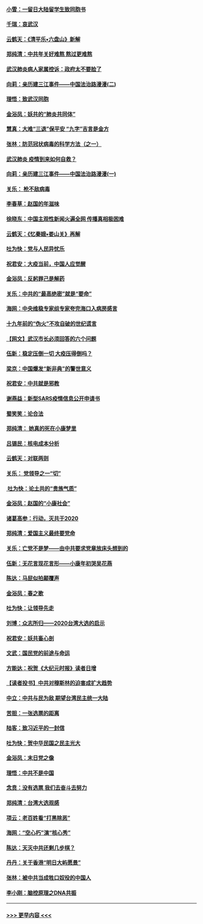 #### [小雪：一留日大陆留学生致同胞书](../pages/nsc993/n11834624.md?t=02010455) 
#### [千瑞：哀武汉](../pages/nsc993/n11833647.md?t=02010455) 
#### [云鹤天：《清平乐▪六盘山》新解](../pages/nsc993/n11833611.md?t=02010455) 
#### [郑纯清：中共年关好难熬 熬过更难熬](../pages/nsc993/n11833489.md?t=02010455) 
#### [武汉肺炎病人家属控诉：政府太不要脸了](../pages/nsc993/n11833205.md?t=02010455) 
#### [向莉：亲历建三江事件——中国法治路漫漫(二)](../pages/nsc993/n11829102.md?t=02010455) 
#### [理悟：致武汉同胞](../pages/nsc993/n11831522.md?t=02010455) 
#### [金浴凤：妖共的“肺炎共同体”](../pages/nsc993/n11829448.md?t=02010455) 
#### [慧真：大难“三退”保平安 “九字”吉言是金方](../pages/nsc993/n11829501.md?t=02010455) 
#### [张林：防范冠状病毒的科学方法（之一）](../pages/nsc993/n11828618.md?t=02010455) 
#### [武汉肺炎 疫情到来如何自救？](../pages/nsc993/n11827632.md?t=02010455) 
#### [向莉：亲历建三江事件——中国法治路漫漫(一)](../pages/nsc993/n11827190.md?t=02010455) 
#### [关乐： 枪不敌病毒](../pages/nsc993/n11826746.md?t=02010455) 
#### [李春草：赵国的年滋味](../pages/nsc993/n11826321.md?t=02010455) 
#### [徐晓东：中国主观性新闻火遍全网 传播真相极困难](../pages/nsc993/n11826508.md?t=02010455) 
#### [云鹤天：《忆秦娥▪娄山关》再解](../pages/nsc993/n11824682.md?t=02010455) 
#### [吐为快：党与人民异忧乐](../pages/nsc993/n11824660.md?t=02010455) 
#### [祝君安：大疫当前，中国人应觉醒](../pages/nsc993/n11821946.md?t=02010455) 
#### [金浴凤：反躬罪己是解药](../pages/nsc993/n11820280.md?t=02010455) 
#### [关乐：中共的“最高绝密”就是“要命”](../pages/nsc993/n11816946.md?t=02010455) 
#### [海网：中央维稳专家组专家夸完海口入病房感言](../pages/nsc993/n11815138.md?t=02010455) 
#### [十九年前的“伪火”不攻自破的世纪谎言](../pages/nsc993/n11813238.md?t=02010455) 
#### [【网文】武汉市长必须回答的六个问题](../pages/nsc993/n11813848.md?t=02010455) 
#### [伍新：稳定压倒一切 大疫压得倒吗？](../pages/nsc993/n11812634.md?t=02010455) 
#### [梁京：中国爆发“新非典”的警世意义](../pages/nsc993/n11812554.md?t=02010455) 
#### [祝君安：中共就是邪教](../pages/nsc993/n11812431.md?t=02010455) 
#### [谢燕益：新型SARS疫情信息公开申请书](../pages/nsc993/n11808840.md?t=02010455) 
#### [蜀笑笑：论合法](../pages/nsc993/n11808064.md?t=02010455) 
#### [郑纯清： 她真的死在小康梦里](../pages/nsc993/n11806623.md?t=02010455) 
#### [吕锡民：核电成本分析](../pages/nsc993/n11806284.md?t=02010455) 
#### [云鹤天：对联两则](../pages/nsc993/n11805957.md?t=02010455) 
#### [关乐： 党领导之一“切”](../pages/nsc993/n11804505.md?t=02010455) 
#### [ 吐为快：论土共的“贵族气质”](../pages/nsc993/n11804490.md?t=02010455) 
#### [金浴凤：赵国的“小康社会”](../pages/nsc993/n11804452.md?t=02010455) 
#### [诸葛高参：行动，灭共于2020](../pages/nsc993/n11804120.md?t=02010455) 
#### [郑纯清：爱国主义最终要党命](../pages/nsc993/n11802197.md?t=02010455) 
#### [关乐：亡党不是梦——由中共要求党章放床头想到的](../pages/nsc993/n11802156.md?t=02010455) 
#### [伍新：无花言现花言形——小康年初哭吴花燕](../pages/nsc993/n11800044.md?t=02010455) 
#### [陈达：马屁似拍颠覆声](../pages/nsc993/n11800010.md?t=02010455) 
#### [金浴凤：春之歌](../pages/nsc993/n11797687.md?t=02010455) 
#### [吐为快：让领导先走](../pages/nsc993/n11797512.md?t=02010455) 
#### [刘博：众志所归——2020台湾大选的启示](../pages/nsc993/n11796878.md?t=02010455) 
#### [祝君安：妖共畜心剖](../pages/nsc993/n11794273.md?t=02010455) 
#### [文武：国民党的前途与命运](../pages/nsc993/n11794198.md?t=02010455) 
#### [方能达：祝贺《大纪元时报》读者日增](../pages/nsc993/n11793807.md?t=02010455) 
#### [【读者投书】中共对穆斯林的迫害成扩大趋势](../pages/nsc993/n11791371.md?t=02010455) 
#### [中立：中共与民为敌 期望台湾民主统一大陆](../pages/nsc993/n11790392.md?t=02010455) 
#### [苦胆：一张选票的距离](../pages/nsc993/n11788914.md?t=02010455) 
#### [陆客：致习近平的一封信](../pages/nsc993/n11788867.md?t=02010455) 
#### [吐为快：贺中华民国之民主光大](../pages/nsc993/n11788618.md?t=02010455) 
#### [金浴凤：末日党之像](../pages/nsc993/n11787475.md?t=02010455) 
#### [理悟：中共不是中国](../pages/nsc993/n11787463.md?t=02010455) 
#### [念贲：没有选票  我们去奋斗去努力](../pages/nsc993/n11787398.md?t=02010455) 
#### [郑纯清：台湾大选观感](../pages/nsc993/n11786210.md?t=02010455) 
#### [项云：老百姓看“打黑除恶”](../pages/nsc993/n11785398.md?t=02010455) 
#### [海网：“空心朽”演“核心秀”](../pages/nsc993/n11783874.md?t=02010455) 
#### [陈达：天灭中共还剩几步棋？](../pages/nsc993/n11783719.md?t=02010455) 
#### [丹丹：关于香港“明日大屿愿景”](../pages/nsc993/n11783273.md?t=02010455) 
#### [张林：被中共当成牲口奴役的中国人](../pages/nsc993/n11782397.md?t=02010455) 
#### [李小刚：脑控原理之DNA共振](../pages/nsc993/n11780962.md?t=02010455) 

----
#### [ >>> 更早内容 <<< ](../indexes/nsc993-earlier.md)
